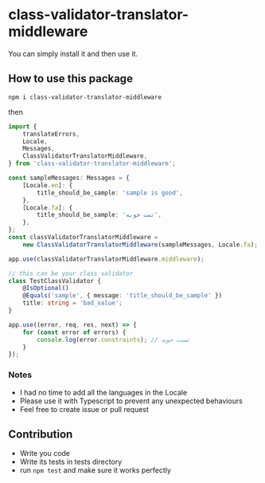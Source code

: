 # class-validator-translator-middleware

You can simply install it and then use it.

## How to use this package

`npm i class-validator-translator-middleware`

then

```ts
import {
    translateErrors,
    Locale,
    Messages,
    ClassValidatorTranslatorMiddleware,
} from 'class-validator-translator-middleware';

const sampleMessages: Messages = {
    [Locale.en]: {
        title_should_be_sample: 'sample is good',
    },
    [Locale.fa]: {
        title_should_be_sample: 'تست خوبه',
    },
};
const classValidatorTranslatorMiddleware =
    new ClassValidatorTranslatorMiddleware(sampleMessages, Locale.fa);

app.use(classValidatorTranslatorMiddleware.middleware);

// this can be your class validator
class TestClassValidator {
    @IsOptional()
    @Equals('sample', { message: 'title_should_be_sample' })
    title: string = 'bad_value';
}

app.use((error, req, res, next) => {
    for (const error of errors) {
        console.log(error.constraints); // تست خوبه
    }
});
```

### Notes

-   I had no time to add all the languages in the Locale
-   Please use it with Typescript to prevent any unexpected behaviours
-   Feel free to create issue or pull request

## Contribution

-   Write you code
-   Write its tests in tests directory
-   run `npm test` and make sure it works perfectly
